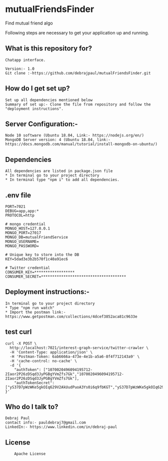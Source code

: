 # mutualFriendsFinder

Find mutual friend algo

Following steps are necessary to get your application up and running.

## What is this repository for?

    Chatapp interface.

    Version:- 1.0
    Git clone :-https://github.com/debrajpaul/mutualFriendsFinder.git

## How do I get set up?

    Set up all dependencies mentioned below
    Summary of set up:- Clone the file from repository and follow the "deployment instructions".

## Server Configuration:-

    Node 10 software (Ubuntu 18.04, Link:- https://nodejs.org/en/)
    MongoDB Server version: 4 (Ubuntu 18.04, link:- https://docs.mongodb.com/manual/tutorial/install-mongodb-on-ubuntu/)

## Dependencies

    All dependencies are listed in package.json file
    * In terminal go to your project directory
    * In terminal type "npm i" to add all dependencies.

## .env file

```
PORT=7021
DEBUG=app,app:*
PROTOCOL=http

# mongo credential
MONGO_HOST=127.0.0.1
MONGO_PORT=27017
MONGO_DB=mutualFriendService
MONGO_USERNAME=
MONGO_PASSWORD=

# Unique key to store into the DB
KEY=5dad3e3b2b570f1c40a91ec6

# Twitter credential
CONSUMER_KEY=******************
CONSUMER_SECRET=**************************************
```

## Deployment instructions:-

    In terminal go to your project directory
    * Type "npm run watch"
    * Import the postman link:- https://www.getpostman.com/collections/4dcef3852aca81c9633e

## test curl

```
curl -X POST \
  http://localhost:7021/interest-graph-service/twitter-crawler \
  -H 'Content-Type: application/json' \
  -H 'Postman-Token: 6ab6666a-473e-4e1b-a5a6-8f4f712143a9' \
  -H 'cache-control: no-cache' \
  -d '{
	"authToken": ["1070020496094195712-2Iaor2P26zDSqd3JyPGBgYVmZfs7Gk","1070020496094195712-2Iaor2P26zDSqd3JyPGBgYVmZfs7Gk"],
	"authTokenSecret": ["yS37D7pWzWKe5gkOIq629V2AkUudPuoA3Ys0i6q9fbKGT","yS37D7pWzWKe5gkOIq629V2AkUudPuoA3Ys0i6q9fbKGT"]
}'
```

## Who do I talk to?

    Debraj Paul
    contact info:- pauldebraj7@gmail.com
    LinkedIn:- https://www.linkedin.com/in/debraj-paul

## License

        Apache License
